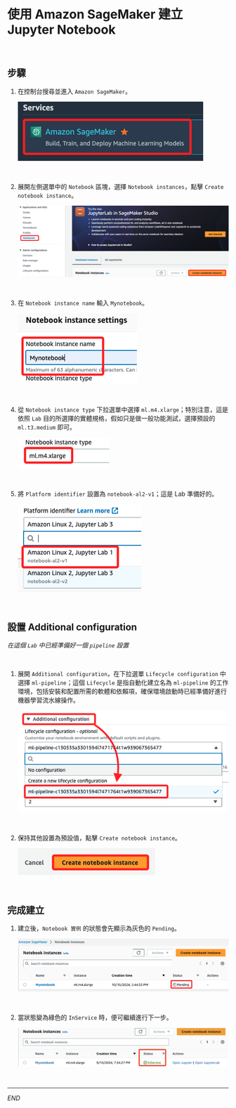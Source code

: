 # 使用 Amazon SageMaker 建立 Jupyter Notebook

<br>

## 步驟

1. 在控制台搜尋並進入 `Amazon SageMaker`。

    ![](images/img_10.png)

<br>

2. 展開左側選單中的 `Notebook` 區塊，選擇 `Notebook instances`，點擊 `Create notebook instance`。

    ![](images/img_02.png)

<br>

3. 在 `Notebook instance name` 輸入 `Mynotebook`。

    ![](images/img_03.png)

<br>

4. 從 `Notebook instance type` 下拉選單中選擇 `ml.m4.xlarge`；特別注意，這是依照 `Lab` 目的所選擇的實體規格，假如只是做一般功能測試，選擇預設的 `ml.t3.medium` 即可。

    ![](images/img_04.png)

<br>

5. 將 `Platform identifier` 設置為 `notebook-al2-v1`；這是 Lab 準備好的。

    ![](images/img_05.png)

<br>

## 設置 Additional configuration

_在這個 `Lab` 中已經準備好一個 `pipeline` 設置_

<br>

1. 展開 `Additional configuration`，在下拉選單 `Lifecycle configuration` 中選擇 `ml-pipeline`；這個 `Lifecycle` 是指自動化建立名為 `ml-pipeline` 的工作環境，包括安裝和配置所需的軟體和依賴項，確保環境啟動時已經準備好進行機器學習流水線操作。

    ![](images/img_08.png)

<br>

2. 保持其他設置為預設值，點擊 `Create notebook instance`。

    ![](images/img_06.png)

<br>

## 完成建立

1. 建立後，`Notebook 實例` 的狀態會先顯示為灰色的 `Pending`。

    ![](images/img_09.png)

<br>

2. 當狀態變為綠色的 `InService` 時，便可繼續進行下一步。

    ![](images/img_01.png)

<br>

___

_END_